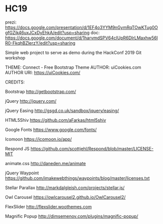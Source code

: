 # HC19
prezi: https://docs.google.com/presentation/d/1EF4o3YYM9nGymRqTOwKTug0OgfGZik46uxJCxDyEhkA/edit?usp=sharing
doc: https://docs.google.com/document/d/1harvmdSPV64cIUpR6DlrLMaxhw56lR0-FkqhBZlerzY/edit?usp=sharing

Simple web project to serve as demo during the HackConf 2019 Git workshop

THEME: Connect - Free Bootstrap Theme
AUTHOR: uiCookies.com
AUTHOR URI: https://uiCookies.com/


CREDITS:

Bootstrap
http://getbootstrap.com/

jQuery
http://jquery.com/

jQuery Easing
http://gsgd.co.uk/sandbox/jquery/easing/

HTML5Shiv
https://github.com/aFarkas/html5shiv

Google Fonts
https://www.google.com/fonts/

Icomoon
https://icomoon.io/app/

Respond JS
https://github.com/scottjehl/Respond/blob/master/LICENSE-MIT

animate.css
http://daneden.me/animate

jQuery Waypoint
https://github.com/imakewebthings/waypoints/blog/master/licenses.txt

Stellar Parallax
http://markdalgleish.com/projects/stellar.js/

Owl Carousel
https://owlcarousel2.github.io/OwlCarousel2/

FlexSlider
http://flexslider.woothemes.com

Magnific Popup
http://dimsemenov.com/plugins/magnific-popup/

